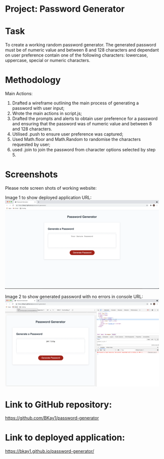 # Project: Password Generator

# Task

To create a working random password generator. The generated password must be of numeric value and between 8 and 128 characters and dependant on user preference contain one of the following characters: lowercase, uppercase, special or numeric characters.

# Methodology

Main Actions:

1.  Drafted a wireframe outlining the main process of generating a password with user input;
2.  Wrote the main actions in script.js;
3.  Drafted the prompts and alerts to obtain user preference for a password and ensuring that the password was of numeric value and between 8 and 128 characters.
4.  Utilised .push to ensure user preference was captured;
5.  Used Math.floor and Math.Random to randomise the characters requested by user;
6.  used .join to join the password from character options selected by step 5.

# Screenshots

Please note screen shots of working website:

Image 1 to show deployed application URL: ![hwimage1](./assets/../Pic%20of%20Deployed%20Application.png)

Image 2 to show generated password with no errors in console URL: ![hwimage1](./assets/images/../../Pic%20showing%20generated%20password%20with%20no%20errors%20on%20console.png)

# Link to GitHub repository:

https://github.com/BKay1/password-generator

# Link to deployed application:

https://bkay1.github.io/password-generator/
